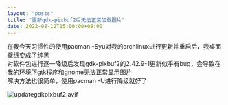 ```yaml
---
layout: "posts"
title: "更新gdk-pixbuf2后无法正常加载图片"
date: 2022-08-12T15:00:00+08:00
---
```


在我今天习惯性的使用pacman -Syu对我的archlinux进行更新并重启后，我桌面壁纸变成了纯黑  
对软件包进行逐一降级后发现gdk-pixbuf2的2.42.9-1更新似乎有bug，会导致在我的环境下gtk程序和gnome无法正常显示图片  
解决方法也很简单，使用pacman -U进行降级就好了

![updategdkpixbuf2.avif](/img/diray/updategdkpixbuf2.avif)